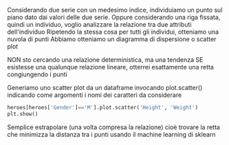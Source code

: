 Considerando due serie con un medesimo indice, individuiamo un punto sul piano dato dai valori delle due serie. Oppure considerando una riga fissata, quindi un individuo, voglio analizzare la relazione tra due attributi dell'individuo
Ripetendo la stessa cosa per tutti gli individui, otteniamo una nuvola di punti
Abbiamo otteniamo un diagramma di dispersione o scatter plot

NON sto cercando una relazione deterministica, ma una tendenza
SE esistesse una qualunque relazione lineare, otterrei esattamente una retta congiungendo i punti

Generiamo uno scatter plot da un dataframe invocando plot.scatter() indicando come argomenti i nomi dei caratteri da considerare

```python
heroes[heroes['Gender']=='M'].plot.scatter('Height', 'Weight')
plt.show()
```

Semplice estrapolare (una volta compresa la relazione) cioè trovare la retta che minimizza la distanza tra i punti usando il machine learning di sklearn